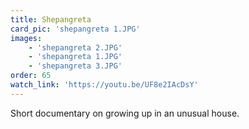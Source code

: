 ```yaml
---
title: Shepangreta
card_pic: 'shepangreta 1.JPG'
images:
    - 'shepangreta 2.JPG'
    - 'shepangreta 1.JPG'
    - 'shepangreta 3.JPG'
order: 65
watch_link: 'https://youtu.be/UF8e2IAcDsY'
---
```


Short documentary on growing up in an unusual house.


